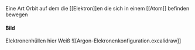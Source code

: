 Eine Art Orbit auf dem die [[Elektron]]en die sich in einem [[Atom]] befinden bewegen 

#### Bild
Elektronenhüllen hier Weiß
![[Argon-Elekronenkonfiguration.excalidraw]]